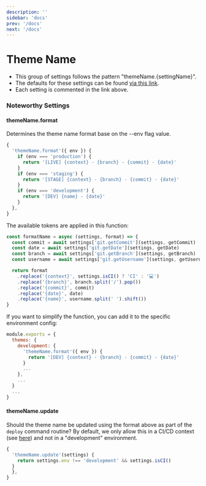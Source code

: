 ```yaml
---
description: ''
sidebar: 'docs'
prev: '/docs'
next: '/docs'
---
```


# Theme Name

- This group of settings follows the pattern "themeName.{settingName}".
- The defaults for these settings can be found [via this link](https://github.com/halfhelix/Kit/blob/master/packages/configure/src/defaults/themeName.js).
- Each setting is commented in the link above.

### Noteworthy Settings

#### themeName.format

Determines the theme name format base on the --env flag value.

```js
{
  'themeName.format'({ env }) {
    if (env === 'production') {
      return '[LIVE] {context} - {branch} - {commit} - {date}'
    }
    if (env === 'staging') {
      return '[STAGE] {context} - {branch} - {commit} - {date}'
    }
    if (env === 'development') {
      return '[DEV] {name} - {date}'
    }
  },
}
```

The available tokens are applied in this function:

```js
const formatName = async (settings, format) => {
  const commit = await settings['git.getCommit'](settings, getCommit)
  const date = await settings['git.getDate'](settings, getDate)
  const branch = await settings['git.getBranch'](settings, getBranch)
  const username = await settings['git.getUsername'](settings, getUsername)

  return format
    .replace('{context}', settings.isCI() ? 'CI' : '💻')
    .replace('{branch}', branch.split('/').pop())
    .replace('{commit}', commit)
    .replace('{date}', date)
    .replace('{name}', username.split(' ').shift())
}
```

If you want to simplify the function, you can add it to the specific environment config:

```js
module.exports = {
  themes: {
    development: {
      'themeName.format'({ env }) {
        return '[DEV] {context} - {branch} - {commit} - {date}'
      }
      ...
    },
    ...
  }
  ...
}
```

#### themeName.update

Should the theme name be updated using the format above as part of the `deploy` command routine? By default, we only allow this in a CI/CD context (see [here](/settings/environment/#isci)) and not in a "development" environment.

```js
{
  'themeName.update'(settings) {
    return settings.env !== 'development' && settings.isCI()
  }
  },
}
```
